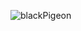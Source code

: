 
![blackPigeon](https://user-images.githubusercontent.com/80196658/142221311-9f9c136b-0c93-4241-be09-5fd96fd7dc89.gif)
